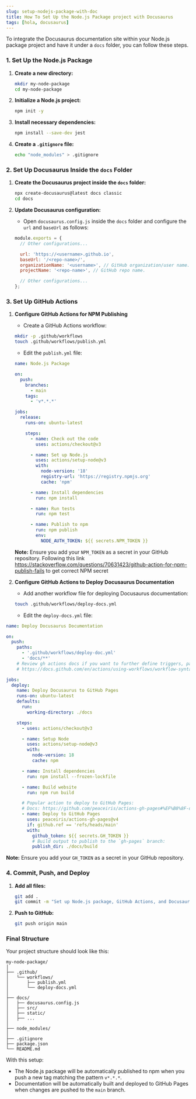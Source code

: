 ```yaml
---
slug: setup-nodejs-package-with-doc
title: How To Set Up the Node.js Package project with Docusaurus
tags: [hola, docusaurus]
---
```


To integrate the Docusaurus documentation site within your Node.js package project and have it under a `docs` folder, you can follow these steps.

<!-- truncate -->

### 1. **Set Up the Node.js Package**

1. **Create a new directory:**
   ```bash
   mkdir my-node-package
   cd my-node-package
   ```

2. **Initialize a Node.js project:**
   ```bash
   npm init -y
   ```

3. **Install necessary dependencies:**
   ```bash
   npm install --save-dev jest
   ```

4. **Create a `.gitignore` file:**
   ```bash
   echo "node_modules" > .gitignore
   ```

### 2. **Set Up Docusaurus Inside the `docs` Folder**

1. **Create the Docusaurus project inside the `docs` folder:**
   ```bash
   npx create-docusaurus@latest docs classic
   cd docs
   ```

2. **Update Docusaurus configuration:**
   - Open `docusaurus.config.js` inside the `docs` folder and configure the `url` and `baseUrl` as follows:
   ```javascript
   module.exports = {
     // Other configurations...

     url: 'https://<username>.github.io',
     baseUrl: '/<repo-name>/',
     organizationName: '<username>', // GitHub organization/user name.
     projectName: '<repo-name>', // GitHub repo name.

     // Other configurations...
   };
   ```

### 3. **Set Up GitHub Actions**

1. **Configure GitHub Actions for NPM Publishing**

   - Create a GitHub Actions workflow:
   
   ```bash
   mkdir -p .github/workflows
   touch .github/workflows/publish.yml
   ```

   - Edit the `publish.yml` file:
   ```yaml
   name: Node.js Package

   on:
     push:
       branches:
         - main
       tags:
         - 'v*.*.*'

   jobs:
     release:
       runs-on: ubuntu-latest

       steps:
         - name: Check out the code
           uses: actions/checkout@v3

         - name: Set up Node.js
           uses: actions/setup-node@v3
           with:
             node-version: '18'
             registry-url: 'https://registry.npmjs.org'
             cache: 'npm'

         - name: Install dependencies
           run: npm install

         - name: Run tests
           run: npm test

         - name: Publish to npm
           run: npm publish
           env:
             NODE_AUTH_TOKEN: ${{ secrets.NPM_TOKEN }}
   ```

   **Note:** Ensure you add your `NPM_TOKEN` as a secret in your GitHub repository. Following this link https://stackoverflow.com/questions/70631423/github-action-for-npm-publish-fails to get correct NPM secret

2. **Configure GitHub Actions to Deploy Docusaurus Documentation**

   - Add another workflow file for deploying Docusaurus documentation:

   ```bash
   touch .github/workflows/deploy-docs.yml
   ```

   - Edit the `deploy-docs.yml` file:
```yaml
name: Deploy Docusaurus Documentation

on:
  push:
    paths:
      - '.github/workflows/deploy-doc.yml'
      - 'docs/**'
    # Review gh actions docs if you want to further define triggers, paths, etc
    # https://docs.github.com/en/actions/using-workflows/workflow-syntax-for-github-actions#on

jobs:
  deploy:
    name: Deploy Docusaurus to GitHub Pages
    runs-on: ubuntu-latest
    defaults:
      run:
        working-directory: ./docs

    steps:
      - uses: actions/checkout@v3

      - name: Setup Node
        uses: actions/setup-node@v3
        with:
          node-version: 18
          cache: npm

      - name: Install dependencies
        run: npm install --frozen-lockfile

      - name: Build website
        run: npm run build

      # Popular action to deploy to GitHub Pages:
      # Docs: https://github.com/peaceiris/actions-gh-pages#%EF%B8%8F-docusaurus
      - name: Deploy to GitHub Pages
        uses: peaceiris/actions-gh-pages@v4
        if: github.ref == 'refs/heads/main'
        with:
          github_token: ${{ secrets.GH_TOKEN }}
          # Build output to publish to the `gh-pages` branch:
          publish_dir: ./docs/build
```

   **Note:** Ensure you add your `GH_TOKEN` as a secret in your GitHub repository.

### 4. **Commit, Push, and Deploy**

1. **Add all files:**
   ```bash
   git add .
   git commit -m "Set up Node.js package, GitHub Actions, and Docusaurus documentation"
   ```

2. **Push to GitHub:**
   ```bash
   git push origin main
   ```

### Final Structure

Your project structure should look like this:

```
my-node-package/
│
├── .github/
│   └── workflows/
│       ├── publish.yml
│       └── deploy-docs.yml
│
├── docs/
│   ├── docusaurus.config.js
│   ├── src/
│   ├── static/
│   ├── ...
│
├── node_modules/
│
├── .gitignore
├── package.json
└── README.md
```

With this setup:

- The Node.js package will be automatically published to npm when you push a new tag matching the pattern `v*.*.*`.
- Documentation will be automatically built and deployed to GitHub Pages when changes are pushed to the `main` branch.
